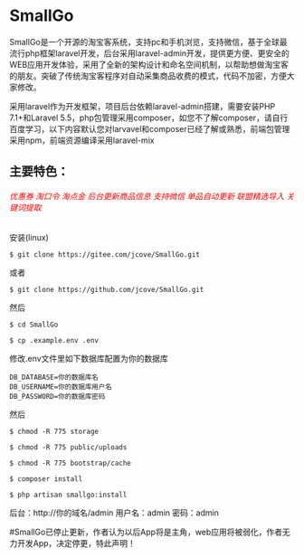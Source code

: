 # SmallGo
   SmallGo是一个开源的淘宝客系统，支持pc和手机浏览，支持微信，基于全球最流行php框架laravel开发，后台采用laravel-admin开发，提供更方便、更安全的WEB应用开发体验，采用了全新的架构设计和命名空间机制，以帮助想做淘宝客的朋友。突破了传统淘宝客程序对自动采集商品收费的模式，代码不加密，方便大家修改。

   采用laravel作为开发框架，项目后台依赖laravel-admin搭建，需要安装PHP 7.1+和Laravel 5.5，php包管理采用composer，如您不了解composer，请自行百度学习，以下内容默认您对larvavel和composer已经了解或熟悉，前端包管理采用npm，前端资源编译采用laravel-mix

   ## 主要特色：
   ###### <font color=#ff0000>优惠券 淘口令 淘点金 后台更新商品信息 支持微信 单品自动更新 联盟精选导入 关键词提取</font>
       
安装(linux) 

    
    $ git clone https://gitee.com/jcove/SmallGo.git
    
或者
    
    $ git clone https://github.com/jcove/SmallGo.git
然后
     
    $ cd SmallGo 
    
    $ cp .example.env .env
    
修改.env文件里如下数据库配置为你的数据库

    DB_DATABASE=你的数据库名
    DB_USERNAME=你的数据库用户名
    DB_PASSWORD=你的数据库密码
然后
    
    $ chmod -R 775 storage
    
    $ chmod -R 775 public/uploads
    
    $ chmod -R 775 bootstrap/cache
    
    $ composer install
    
    $ php artisan smallgo:install

      
    
后台：http://你的域名/admin  用户名：admin 密码：admin

#SmallGo已停止更新，作者认为以后App将是主角，web应用将被弱化，作者无力开发App，决定停更，特此声明！